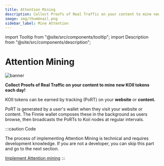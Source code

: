 ```yaml
---
title: Attention Mining
description: Collect Proofs of Real Traffic on your content to mine new KOII tokens each day!
image: img/thumbnail.png
sidebar_label: Mine Attention
---
```


import Tooltip from "@site/src/components/tooltip";
import Description from "@site/src/components/description";

# Attention Mining

![banner](/docs/img/Attention%20Mining.svg)

**Collect Proofs of Real Traffic on your content to mine new KOII tokens each
day!**

KOII tokens can be earned by tracking <Tooltip text="Proofs of Real Traffic"/> (PoRT) on your **website** or **content.**

PoRT is generated by a user's wallet when they visit your website or content. The Finnie wallet composes these in the background as users browse, then broadcasts the PoRTs to Koii nodes at regular intervals.

:::caution Code

The process of implementing Attention Mining is technical and requires development knowledge. If you are not a developer, you can skip this part and go to the next section.

[Implement Attention mining](/concepts/web3/attention-mining)
:::
